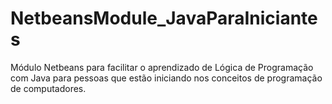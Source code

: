 # NetbeansModule_JavaParaIniciantes
Módulo Netbeans para facilitar o aprendizado de Lógica de Programação com Java para pessoas que estão iniciando nos conceitos de programação de computadores.
